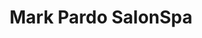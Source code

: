 ---
title: "Mark Pardo SalonSpa"
url: /albuquerque/mark-pardo-salonspa-louisiana-boulevard-northeast/
shop: beauty
---